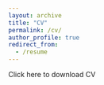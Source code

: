 ```yaml
---
layout: archive
title: "CV"
permalink: /cv/
author_profile: true
redirect_from:
  - /resume
---
```


Click here to download CV  